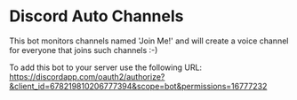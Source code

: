 # Discord Auto Channels

This bot monitors channels named 'Join Me!' and will create a voice channel for everyone
that joins such channels :-)

To add this bot to your server use the following URL:
https://discordapp.com/oauth2/authorize?&client_id=678219810206777394&scope=bot&permissions=16777232
